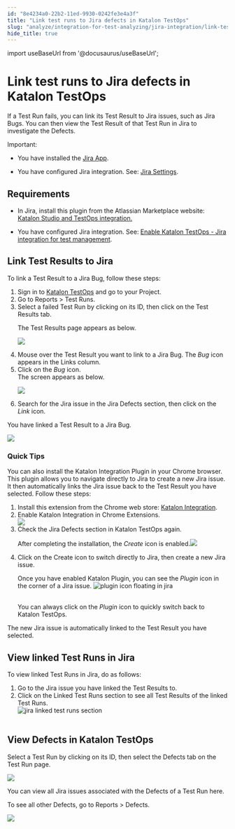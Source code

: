 ```yaml
---
id: "8e4234a0-22b2-11ed-9930-0242fe3e4a3f"
title: "Link test runs to Jira defects in Katalon TestOps"
slug: "analyze/integration-for-test-analyzing/jira-integration/link-test-runs-to-jira-defects-in-katalon-testops"
hide_title: true
---
```

import useBaseUrl from '@docusaurus/useBaseUrl';


# <a id="id" class="anchor_top_offset"/><a id="ariaid-title1" class="anchor_top_offset"/>Link test runs to Jira defects in <span xmlns="http://www.w3.org/1999/xhtml" className="ph">Katalon TestOps</span> 

<p xmlns="http://www.w3.org/1999/xhtml" className="p">If a Test Run fails, you can link its Test Result to Jira issues, such as Jira Bugs. You can then view the Test Result of that Test Run in Jira to investigate the Defects.</p> 
<div xmlns="http://www.w3.org/1999/xhtml" className="note important note_important"><span className="note__title">Important:</span> <ul className="ul"><li className="li"><p className="p">You have installed the <a className="xref j-external-link" href="https://marketplace.atlassian.com/apps/1217501/katalon-bdd-test-automation-for-jira" target="_blank">Jira App</a>.</p></li><li className="li"><p className="p">You have configured Jira integration. See: <a className="xref" href="/organize/integration-for-organizing-tests/jira-integration/enable-katalon-testops---jira-integration-for-test-management">Jira Settings</a>.</p></li></ul></div>

## Requirements

<ul xmlns="http://www.w3.org/1999/xhtml" className="ul"><li className="li"><p className="p">In Jira, install this plugin from the Atlassian Marketplace website: <a className="xref j-external-link" href="https://marketplace.atlassian.com/apps/1217501/katalon-bdd-test-automation-for-jira" target="_blank">Katalon Studio and TestOps integration.</a></p></li><li className="li"><p className="p">You have configured Jira integration. See: <a className="xref" href="/organize/integration-for-organizing-tests/jira-integration/enable-katalon-testops---jira-integration-for-test-management">Enable <span className="ph">Katalon TestOps</span> - Jira integration for test management</a>.</p></li></ul> 

## <a id="task-6716" class="anchor_top_offset"/>Link Test Results to Jira

<section xmlns="http://www.w3.org/1999/xhtml" className="section context">To link a Test Result to a Jira Bug, follow these steps:</section> 
<ol xmlns="http://www.w3.org/1999/xhtml" className="ol steps"><li className="li step stepexpand"><span className="ph cmd">Sign in to <a className="xref j-external-link" href="https://testops.katalon.io/login" target="_blank">Katalon         TestOps</a> and go to your Project.</span></li><li className="li step stepexpand"><span className="ph cmd">Go to <span className="ph uicontrol">Reports</span> &gt; <span className="ph uicontrol">Test         Runs</span>.</span></li><li className="li step stepexpand"><span className="ph cmd">Select a failed Test Run by clicking on its ID, then click on       the <span className="ph uicontrol">Test Results</span> tab.</span><div className="itemgroup stepresult"><p className="p">The <span className="ph uicontrol">Test Results</span> page appears as below.</p><p className="p"><img className="image" width={850} src={useBaseUrl("/81111350-5c37-11ed-a602-0242cfbc79b5.png")} /></p></div></li><li className="li step stepexpand"><span className="ph cmd">Mouse over the Test Result you want to link to a Jira Bug. The       <em className="ph i">Bug</em> icon appears in the <span className="ph uicontrol">Links</span> column.</span></li><li className="li step stepexpand"><span className="ph cmd">Click on the <em className="ph i">Bug</em> icon.</span><div className="itemgroup stepresult">The screen appears as below.<p className="p"><img className="image" width={850} src={useBaseUrl("/810cf4a0-5c37-11ed-a602-0242cfbc79b5.png")} /></p></div></li><li className="li step stepexpand"><span className="ph cmd">Search for the Jira issue in the <span className="ph uicontrol">Jira Defects</span>       section, then click on the <em className="ph i">Link</em> icon.</span></li></ol> 
<section xmlns="http://www.w3.org/1999/xhtml" className="section result">You have linked a Test Result to a Jira Bug.<p className="p"><img className="image" width={850} src={useBaseUrl("/811e32b0-5c37-11ed-a602-0242cfbc79b5.png")} /></p></section> 

### <a id="task-262" class="anchor_top_offset"/>Quick Tips

<section xmlns="http://www.w3.org/1999/xhtml" className="section context">   <p className="p">You can also install the Katalon Integration Plugin in your Chrome browser. This plugin allows you to navigate directly to Jira to create a new Jira issue. It then automatically links the Jira issue back to the Test Result you have selected. Follow these steps:</p> </section> 
<ol xmlns="http://www.w3.org/1999/xhtml" className="ol steps"><li className="li step stepexpand"><span className="ph cmd">Install this extension from the Chrome web store: <a className="xref j-external-link" href="https://chrome.google.com/webstore/detail/katalon-integration/cechonbcopffiimhnkgghckbgipciedg" target="_blank">Katalon Integration</a>.</span></li><li className="li step stepexpand"><span className="ph cmd">Enable Katalon Integration in Chrome Extensions.</span><div className="itemgroup info"><img className="image" src={useBaseUrl("/811afe60-5c37-11ed-a602-0242cfbc79b5.png")} /></div></li><li className="li step stepexpand"><span className="ph cmd">Check the <span className="ph uicontrol">Jira Defects</span> section in Katalon TestOps again.</span><div className="itemgroup stepresult">       <p className="p">After completing the installation, the <em className="ph i">Create</em> icon is enabled.<img className="image" width={850} src={useBaseUrl("/81222a50-5c37-11ed-a602-0242cfbc79b5.png")} /></p>     </div></li><li className="li step stepexpand"><span className="ph cmd">Click on the <span className="ph uicontrol">Create</span> icon to switch directly to Jira, then create a new Jira issue.</span><div className="itemgroup stepresult">       <p className="p">Once you have enabled Katalon Plugin, you can see the <em className="ph i">Plugin</em> icon in the corner of a Jira issue. <img className="image" src={useBaseUrl("https://github.com/katalon-studio/docs-images/raw/master/katalon-analytics/docs/testops-revamp-july-ka-defects/link-test-run-to-kat102defect-blurname.png")} alt="plugin icon floating in jira" /><br /><br /></p>       <p className="p">You can always click on the <em className="ph i">Plugin</em> icon to quickly switch back to Katalon TestOps.</p>     </div></li></ol> 
<section xmlns="http://www.w3.org/1999/xhtml" className="section result">The new Jira issue is automatically linked to the Test Result you have selected.</section> 

## <a id="task-2643" class="anchor_top_offset"/>View linked Test Runs in Jira

<section xmlns="http://www.w3.org/1999/xhtml" className="section context">To view linked Test Runs in Jira, do as follows:</section> 
<ol xmlns="http://www.w3.org/1999/xhtml" className="ol steps"><li className="li step stepexpand"><span className="ph cmd">Go to the Jira issue you have linked the Test Results to.</span></li><li className="li step stepexpand"><span className="ph cmd">Click on the <span className="ph uicontrol">Linked Test Runs</span> section to see all Test Results of the linked Test Runs.</span><div className="itemgroup info"><img className="image" src={useBaseUrl("https://github.com/katalon-studio/docs-images/raw/master/katalon-analytics/docs/testops-revamp-july-ka-defects/jira-link-test-run-section-plugin.png")} alt="jira linked test runs section" /><br /><br /></div></li></ol> 

## <a id="id_4" class="anchor_top_offset"/>View Defects in Katalon TestOps

<p xmlns="http://www.w3.org/1999/xhtml" className="p">Select a Test Run by clicking on its ID, then select the <span className="ph uicontrol">Defects</span> tab on the Test Run page.</p> 
<p xmlns="http://www.w3.org/1999/xhtml" className="p"><img className="image" width={850} src={useBaseUrl("/8114bcd0-5c37-11ed-a602-0242cfbc79b5.png")} /></p> 
<p xmlns="http://www.w3.org/1999/xhtml" className="p">You can view all Jira issues associated with the Defects of a Test Run here.</p> 
<p xmlns="http://www.w3.org/1999/xhtml" className="p">To see all other Defects, go to <span className="ph uicontrol">Reports</span> &gt; <span className="ph uicontrol">Defects</span>.</p> 
<p xmlns="http://www.w3.org/1999/xhtml" className="p"><img className="image" width={850} src={useBaseUrl("/8117ca10-5c37-11ed-a602-0242cfbc79b5.png")} /></p> 
